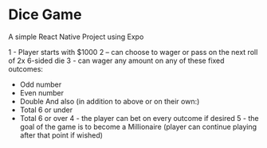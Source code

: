 # Dice Game

A simple React Native Project using Expo

1 - Player starts with $1000
2 – can choose to wager or pass on the next roll of 2x 6-sided die
3 - can wager any amount on any of these fixed outcomes:

- Odd number
- Even number
- Double
  And also (in addition to above or on their own:)
- Total 6 or under
- Total 6 or over
  4 - the player can bet on every outcome if desired
  5 - the goal of the game is to become a Millionaire (player can continue playing after that point if wished)
